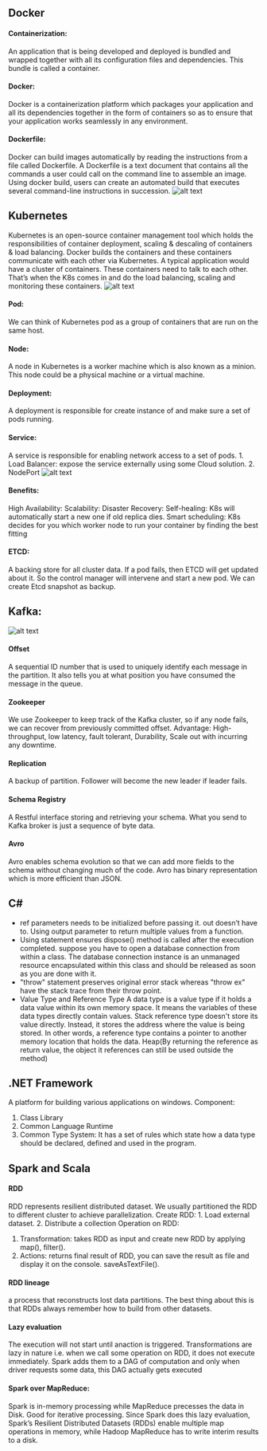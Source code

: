 ## Docker
#### Containerization:
An application that is being developed and deployed is bundled and wrapped together with all its configuration files and dependencies. This bundle is called a container.
#### Docker:
Docker is a containerization platform which packages your application and all its dependencies together in the form of containers so as to ensure that your application works seamlessly in any environment.
#### Dockerfile:
Docker can build images automatically by reading the instructions from a file called Dockerfile. A Dockerfile is a text document that contains all the commands a user could call on the command line to assemble an image. Using docker build, users can create an automated build that executes several command-line instructions in succession.
![alt text](/images/Docker.png)
## Kubernetes
Kubernetes is an open-source container management tool which holds the responsibilities of container deployment, scaling & descaling of containers & load balancing. Docker builds the containers and these containers communicate with each other via Kubernetes.
A typical application would have a cluster of containers. These containers need to talk to each other. That’s when the K8s comes in and do the load balancing, scaling and monitoring these containers. 
![alt text](/images/k8s.png)
#### Pod:
We can think of Kubernetes pod as a group of containers that are run on the same host.
#### Node:
A node in Kubernetes is a worker machine which is also known as a minion. This node could be a physical machine or a virtual machine.
#### Deployment:
A deployment is responsible for create instance of and make sure a set of pods running.
#### Service:
A service is responsible for enabling network access to a set of pods. 1. Load Balancer: expose the service externally using some Cloud solution. 2. NodePort
![alt text](/images/k8s-service.png)
#### Benefits:
High Availability:
Scalability:
Disaster Recovery:
Self-healing: K8s will automatically start a new one if old replica dies.
Smart scheduling: K8s decides for you which worker node to run your container by finding the best fitting
#### ETCD:
A backing store for all cluster data. If a pod fails, then ETCD will get updated about it. So the control manager will intervene and start a new pod. We can create Etcd snapshot as backup. 

## Kafka:
![alt text](/images/kafka.png)
#### Offset
A sequential ID number that is used to uniquely identify each message in the partition. It also tells you at what position you have consumed the message in the queue. 
#### Zookeeper
We use Zookeeper to keep track of the Kafka cluster, so if any node fails, we can recover from previously committed offset. 
Advantage: High-throughput, low latency, fault tolerant, Durability, Scale out with incurring any downtime. 
#### Replication
A backup of partition. Follower will become the new leader if leader fails. 
#### Schema Registry
A Restful interface storing and retrieving your schema. What you send to Kafka broker is just a sequence of byte data. 
#### Avro
Avro enables schema evolution so that we can add more fields to the schema without changing much of the code. Avro has binary representation which is more efficient than JSON. 

## C#
- ref parameters needs to be initialized before passing it.
out doesn’t have to. Using output parameter to return multiple values from a function. 
- Using statement ensures dispose() method is called after the execution completed. suppose you have to open a database connection from within a class. The database connection instance is an unmanaged resource encapsulated within this class and should be released as soon as you are done with it.
- "throw" statement preserves original error stack whereas 
  "throw ex" have the stack trace from their throw point.
- Value Type and Reference Type
A data type is a value type if it holds a data value within its own memory space. It means the variables of these data types directly contain values. Stack reference type doesn't store its value directly. Instead, it stores the address where the value is being stored. In other words, a reference type contains a pointer to another memory location that holds the data. Heap(By returning the reference as return value, the object it references can still be used outside the method)

## .NET Framework
A platform for building various applications on windows. 
Component:
1. Class Library
2. Common Language Runtime
3. Common Type System: It has a set of rules which state how a data type should be declared, defined and used in the program.

## Spark and Scala
#### RDD 
RDD represents resilient distributed dataset. We usually partitioned the RDD to different cluster to achieve parallelization. 
Create RDD: 1. Load external dataset. 2. Distribute a collection
Operation on RDD:
1. Transformation: takes RDD as input and create new RDD by applying map(), filter().
2. Actions: returns final result of RDD, you can save the result as file and display it on the console. saveAsTextFile(). 
#### RDD lineage 
a process that reconstructs lost data partitions. The best thing about this is that RDDs always remember how to build from other datasets.
#### Lazy evaluation 
The execution will not start until anaction is triggered. Transformations are lazy in nature i.e. when we call some operation on RDD, it does not execute immediately. Spark adds them to a DAG of computation and only when driver requests some data, this DAG actually gets executed
#### Spark over MapReduce:
Spark is in-memory processing while MapReduce precesses the data in Disk. 
Good for iterative processing. Since Spark does this lazy evaluation, Spark’s Resilient Distributed Datasets (RDDs) enable multiple map operations in memory, while Hadoop MapReduce has to write interim results to a disk.